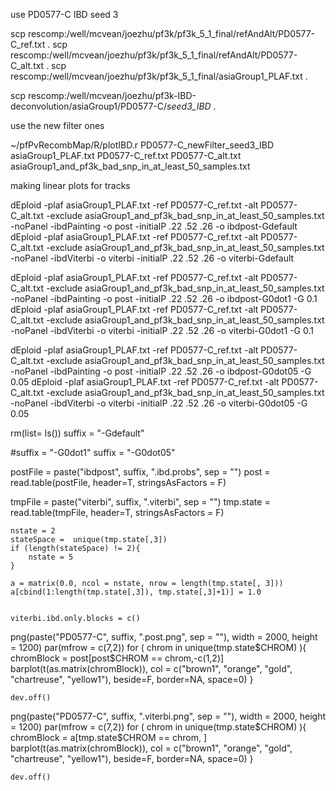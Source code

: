 use PD0577-C IBD seed 3

scp rescomp:/well/mcvean/joezhu/pf3k/pf3k_5_1_final/refAndAlt/PD0577-C_ref.txt .
scp rescomp:/well/mcvean/joezhu/pf3k/pf3k_5_1_final/refAndAlt/PD0577-C_alt.txt .
scp rescomp:/well/mcvean/joezhu/pf3k/pf3k_5_1_final/asiaGroup1_PLAF.txt .

scp rescomp:/well/mcvean/joezhu/pf3k-IBD-deconvolution/asiaGroup1/PD0577-C/*seed3_IBD* .

use the new filter ones

~/pfPvRecombMap/R/plotIBD.r PD0577-C_newFilter_seed3_IBD  asiaGroup1_PLAF.txt PD0577-C_ref.txt PD0577-C_alt.txt asiaGroup1_and_pf3k_bad_snp_in_at_least_50_samples.txt

making linear plots for tracks


dEploid -plaf asiaGroup1_PLAF.txt -ref PD0577-C_ref.txt -alt PD0577-C_alt.txt -exclude asiaGroup1_and_pf3k_bad_snp_in_at_least_50_samples.txt -noPanel -ibdPainting -o post -initialP .22 .52 .26 -o ibdpost-Gdefault
dEploid -plaf asiaGroup1_PLAF.txt -ref PD0577-C_ref.txt -alt PD0577-C_alt.txt -exclude asiaGroup1_and_pf3k_bad_snp_in_at_least_50_samples.txt -noPanel -ibdViterbi -o viterbi -initialP .22 .52 .26 -o viterbi-Gdefault

dEploid -plaf asiaGroup1_PLAF.txt -ref PD0577-C_ref.txt -alt PD0577-C_alt.txt -exclude asiaGroup1_and_pf3k_bad_snp_in_at_least_50_samples.txt -noPanel -ibdPainting -o post -initialP .22 .52 .26 -o ibdpost-G0dot1 -G 0.1
dEploid -plaf asiaGroup1_PLAF.txt -ref PD0577-C_ref.txt -alt PD0577-C_alt.txt -exclude asiaGroup1_and_pf3k_bad_snp_in_at_least_50_samples.txt -noPanel -ibdViterbi -o viterbi -initialP .22 .52 .26 -o viterbi-G0dot1 -G 0.1

dEploid -plaf asiaGroup1_PLAF.txt -ref PD0577-C_ref.txt -alt PD0577-C_alt.txt -exclude asiaGroup1_and_pf3k_bad_snp_in_at_least_50_samples.txt -noPanel -ibdPainting -o post -initialP .22 .52 .26 -o ibdpost-G0dot05 -G 0.05
dEploid -plaf asiaGroup1_PLAF.txt -ref PD0577-C_ref.txt -alt PD0577-C_alt.txt -exclude asiaGroup1_and_pf3k_bad_snp_in_at_least_50_samples.txt -noPanel -ibdViterbi -o viterbi -initialP .22 .52 .26 -o viterbi-G0dot05 -G 0.05

rm(list= ls())
suffix = "-Gdefault"


#suffix = "-G0dot1"
suffix = "-G0dot05"

postFile = paste("ibdpost", suffix, ".ibd.probs", sep = "")
post = read.table(postFile, header=T, stringsAsFactors = F)

tmpFile = paste("viterbi", suffix, ".viterbi", sep = "")
tmp.state = read.table(tmpFile, header=T, stringsAsFactors = F)

    nstate = 2
    stateSpace =  unique(tmp.state[,3])
    if (length(stateSpace) != 2){
        nstate = 5
    }

    a = matrix(0.0, ncol = nstate, nrow = length(tmp.state[, 3]))
    a[cbind(1:length(tmp.state[,3]), tmp.state[,3]+1)] = 1.0


    viterbi.ibd.only.blocks = c()

png(paste("PD0577-C", suffix, ".post.png", sep = ""), width = 2000, height = 1200)
    par(mfrow = c(7,2))
        for ( chrom in unique(tmp.state$CHROM) ){
            chromBlock = post[post$CHROM == chrom,-c(1,2)]
            barplot(t(as.matrix(chromBlock)), col =  c("brown1", "orange", "gold", "chartreuse", "yellow1"), beside=F, border=NA, space=0)
        }

    dev.off()

png(paste("PD0577-C", suffix, ".viterbi.png", sep = ""), width = 2000, height = 1200)
    par(mfrow = c(7,2))
        for ( chrom in unique(tmp.state$CHROM) ){
            chromBlock = a[tmp.state$CHROM == chrom, ]
            barplot(t(as.matrix(chromBlock)), col =  c("brown1", "orange", "gold", "chartreuse", "yellow1"), beside=F, border=NA, space=0)
        }

    dev.off()
